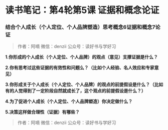 # 读书笔记：第4轮第5课 证据和概念论证

### 结合个人成长（个人定位、个人品牌塑造）思考概念6证据和概念7论证

> 作者：阿嘀
> 微信：denzii
> 公众号：读好书与学好习



**1.你形成的个人成长（个人定位、个人品牌）的观点（意见）支撑证据是什么？**

**2.你有思考过这些证据的有效性和问题么？（比如个人经验、名人效应和专家意见）**

**3.你形成关于个人成长（个人定位、个人品牌）的观点的前提假设是什么？（比如有的人觉得到了一定阶段自然就成长了，这个观点的前提假设是什么？）**

**4.为了促进个人成长（个人定位、个人品牌塑造）你决定做什么？**

**5.决策这样做合理性（证据）有哪些？**




> 作者：阿嘀
> 微信：denzii
> 公众号：读好书与学好习

